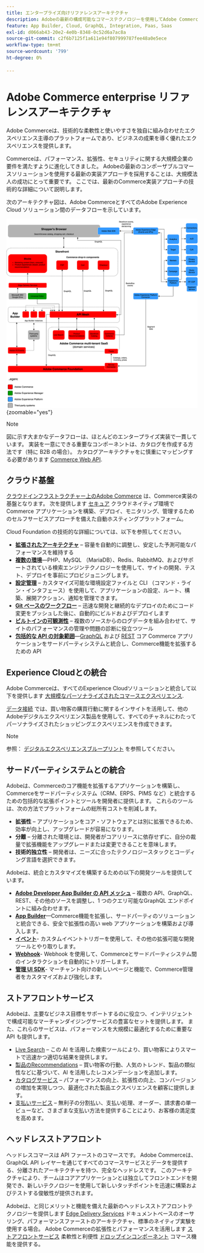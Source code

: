 ```yaml
---
title: エンタープライズ向けリファレンスアーキテクチャ
description: Adobeの最新の構成可能なコマーステクノロジーを使用してAdobe Commerceを実装する方法を説明します。
feature: App Builder, Cloud, GraphQL, Integration, Paas, Saas
exl-id: d066ab43-20e2-4e0b-8348-0c52d6a7ac8a
source-git-commit: c2f6b7125f1a611e94f807999787fee48a0e5ece
workflow-type: tm+mt
source-wordcount: '799'
ht-degree: 0%

---
```


# Adobe Commerce enterprise リファレンスアーキテクチャ

Adobe Commerceは、技術的な柔軟性と使いやすさを独自に組み合わせたエクスペリエンス主導のプラットフォームであり、ビジネスの成果を導く優れたエクスペリエンスを提供します。

Commerceは、パフォーマンス、拡張性、セキュリティに関する大規模企業の要件を満たすように進化してきました。 Adobeの最新のコンポーザブルコマースソリューションを使用する最新の実装アプローチを採用することは、大規模法人の成功にとって重要です。 ここでは、最新のCommerce実装アプローチの技術的な詳細について説明します。

次のアーキテクチャ図は、Adobe CommerceとすべてのAdobe Experience Cloud ソリューション間のデータフローを示しています。

![Adobe CommerceとExperience Cloudソリューションとの接続を示すアーキテクチャ図](../../assets/playbooks/commerce-architecture-v3.svg){zoomable=&quot;yes&quot;}

>[!NOTE]
>
>図に示す大まかなデータフローは、ほとんどのエンタープライズ実装で一貫しています。 実装を一意にできる重要なコンポーネントは、カタログを作成する方法です（特に B2B の場合）。 カタログアーキテクチャをに慎重にマッピングする必要があります [Commerce Web API](https://developer.adobe.com/commerce/webapi/get-started/).

## クラウド基盤

[クラウドインフラストラクチャー上のAdobe Commerce](https://experienceleague.adobe.com/en/docs/commerce-cloud-service/user-guide/overview) は、Commerce実装の基盤となります。 次を提供します [セキュア](../../security-and-compliance/shared-responsibility.md) クラウドネイティブ環境でCommerce アプリケーションを構築、デプロイ、モニタリング、管理するためのセルフサービスアプローチを備えた自動ホスティングプラットフォーム。

Cloud Foundation の技術的な詳細については、以下を参照してください。

- [**拡張されたアーキテクチャ**](https://experienceleague.adobe.com/en/docs/commerce-cloud-service/user-guide/architecture/scaled-architecture) – 容量を自動的に調整し、安定した予測可能なパフォーマンスを維持する
- [**複数の環境**](https://experienceleague.adobe.com/en/docs/commerce-cloud-service/user-guide/architecture/pro-architecture)—PHP、MySQL （MariaDB）、Redis、RabbitMQ、およびサポートされている検索エンジンテクノロジーを使用して、サイトの開発、テスト、デプロイを事前にプロビジョニングします。
- [**設定管理**](https://experienceleague.adobe.com/en/docs/commerce-cloud-service/user-guide/configure/overview) – カスタマイズ可能な環境設定ファイルと CLI （コマンド・ライン・インタフェース）を使用して、アプリケーションの設定、ルート、構築、展開アクション、通知を管理できます。
- [**Git ベースのワークフロー**](https://experienceleague.adobe.com/en/docs/commerce-cloud-service/user-guide/architecture/pro-develop-deploy-workflow) – 迅速な開発と継続的なデプロイのためにコード変更をプッシュした後に、自動的にビルドおよびデプロイします
- [**ビルトインの可観測性**](https://experienceleague.adobe.com/en/docs/commerce-cloud-service/user-guide/monitor/performance) – 複数のソースからのログデータを組み合わせて、サイトのパフォーマンスの管理や問題の診断に役立つツール
- [**包括的な API の対象範囲**](https://developer.adobe.com/commerce/webapi/get-started/)—[GraphQL](https://developer.adobe.com/commerce/webapi/graphql/) および [REST](https://developer.adobe.com/commerce/webapi/rest) コア Commerce アプリケーションをサードパーティシステムと統合し、Commerce機能を拡張するための API

## Experience Cloudとの統合

Adobe Commerceは、すべてのExperience Cloudソリューションと統合して以下を提供します [大規模なパーソナライズされたコマースエクスペリエンス](https://experienceleague.adobe.com/en/docs/commerce-admin/customers/customers-menu/personalize-scale#customers-menu).

[データ接続](https://experienceleague.adobe.com/en/docs/commerce-merchant-services/data-connection/overview) では、買い物客の購買行動に関するインサイトを活用して、他のAdobeデジタルエクスペリエンス製品を使用して、すべてのチャネルにわたってパーソナライズされたショッピングエクスペリエンスを作成できます。

>[!NOTE]
>
>参照： [デジタルエクスペリエンスブループリント](https://experienceleague.adobe.com/en/docs/blueprints-learn/architecture/overview) を参照してください。


## サードパーティシステムとの統合

Adobeは、Commerceのコア機能を拡張するアプリケーションを構築し、Commerceをサードパーティシステム（CRM、ERPS、PIMS など）と統合するための包括的な拡張ポイントとツールを開発者に提供します。 これらのツールは、次の方法でプラットフォームの総所有コストを削減します。

- **拡張性** – アプリケーションをコア・ソフトウェアとは別に拡張できるため、効率が向上し、アップグレードが容易になります。
- **分離** – 分離された環境とは、開発者がコアリリースに依存せずに、自分の裁量で拡張機能をアップグレードまたは変更できることを意味します。
- **技術的独立性** – 開発者は、ニーズに合ったテクノロジースタックとコーディング言語を選択できます。

Adobeは、統合とカスタマイズを構築するための以下の開発ツールを提供しています。

- [**Adobe Developer App Builder の API メッシュ**](https://developer.adobe.com/graphql-mesh-gateway/) – 複数の API、GraphQL、REST、その他のソースを調整し、1 つのクエリ可能なGraphQL エンドポイントに組み合わせます。
- [**App Builder**](https://developer.adobe.com/app-builder/docs/overview/)—Commerce機能を拡張し、サードパーティのソリューションと統合できる、安全で拡張性の高い web アプリケーションを構築および導入します。
- [**イベント**](https://developer.adobe.com/commerce/extensibility/events/)- カスタムイベントトリガーを使用して、その他の拡張可能な開発ツールとやり取りします。
- [**Webhook**](https://developer.adobe.com/commerce/extensibility/webhooks/)- Webhook を使用して、Commerceとサードパーティシステム間のインタラクションを自動的にトリガーします。
- [**管理 UI SDK**](https://developer.adobe.com/commerce/extensibility/admin-ui-sdk/)- マーチャント向けの新しいページと機能で、Commerce管理者をカスタマイズおよび強化します。

## ストアフロントサービス

Adobeは、主要なビジネス目標をサポートするのに役立つ、インテリジェントで構成可能なマーチャンダイジングサービスの豊富なセットを提供します。 また、これらのサービスは、パフォーマンスを大規模に最適化するために重要な API も提供します。

- [Live Search](https://experienceleague.adobe.com/en/docs/commerce-merchant-services/live-search/overview) – この AI を活用した検索ツールにより、買い物客によりスマートで迅速かつ適切な結果を提供します。
- [製品のRecommendations](https://experienceleague.adobe.com/en/docs/commerce-merchant-services/product-recommendations/overview) – 買い物客の行動、人気のトレンド、製品の類似性などに基づいて、AI を活用したレコメンデーションを追加します。
- [カタログサービス](https://experienceleague.adobe.com/en/docs/commerce-merchant-services/catalog-service/guide-overview) – パフォーマンスの向上、拡張性の向上、コンバージョンの増加を実現しつつ、最適化された製品エクスペリエンスを顧客に提供します。
- [支払いサービス](https://experienceleague.adobe.com/en/docs/commerce-merchant-services/payment-services/guide-overview) – 無利子の分割払い、支払い処理、オーダー、請求書の単一ビューなど、さまざまな支払い方法を提供することにより、お客様の満足度を高めます。

## ヘッドレスストアフロント

ヘッドレスコマースは API ファーストのコマースです。 Adobe Commerceは、GraphQL API レイヤーを通じてすべてのコマースサービスとデータを提供する、分離されたアーキテクチャを持つ、完全なヘッドレスです。 このアーキテクチャにより、チームはコアアプリケーションとは独立してフロントエンドを開発でき、新しいテクノロジーを使用して新しいタッチポイントを迅速に構築およびテストする俊敏性が提供されます。

Adobeは、と同じメリットと機能を備えた最新のヘッドレスストアフロントテクノロジーを提供します [Edge Delivery Services](https://www.aem.live/home) ドキュメントベースのオーサリング、パフォーマンスファーストのアーキテクチャ、標準のネイティブ実験を使用する場合。 Adobe Commerceの拡張性とパフォーマンスを活用します [ストアフロントサービス](#storefront-services) 柔軟性と利便性 [ドロップインコンポーネント](https://experienceleague.adobe.com/developer/commerce/storefront/) コマース機能を提供する。


